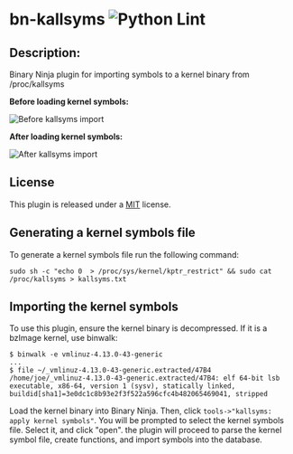 # bn-kallsyms ![Python Lint](https://github.com/zznop/bn-kallsyms/workflows/pylint/badge.svg)

## Description:

Binary Ninja plugin for importing symbols to a kernel binary from /proc/kallsyms

**Before loading kernel symbols:**

![Before kallsyms import](screens/before.png "Before:")

**After loading kernel symbols:**

![After kallsyms import](screens/after.png "After:")

## License

This plugin is released under a [MIT](LICENSE) license.

## Generating a kernel symbols file

To generate a kernel symbols file run the following command:
```
sudo sh -c "echo 0  > /proc/sys/kernel/kptr_restrict" && sudo cat /proc/kallsyms > kallsyms.txt
```

## Importing the kernel symbols

To use this plugin, ensure the kernel binary is decompressed. If it is a bzImage kernel, use binwalk:

```
$ binwalk -e vmlinuz-4.13.0-43-generic
...
$ file ~/_vmlinuz-4.13.0-43-generic.extracted/47B4
/home/joe/_vmlinuz-4.13.0-43-generic.extracted/47B4: elf 64-bit lsb executable, x86-64, version 1 (sysv), statically linked, buildid[sha1]=3e0dc1c8b93e2f3f522a596cfc4b482065469041, stripped
```

Load the kernel binary into Binary Ninja. Then, click `tools->"kallsyms: apply kernel symbols"`. You will be
prompted to select the kernel symbols file. Select it, and click "open". the plugin will proceed to parse
the kernel symbol file, create functions, and import symbols into the database.

